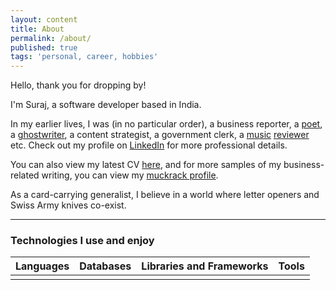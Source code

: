 ```yaml
---
layout: content
title: About
permalink: /about/
published: true
tags: 'personal, career, hobbies'
---
```

Hello, thank you for dropping by!

I'm Suraj, a software developer based in India. 

In my earlier lives, I was (in no particular order), a business reporter, a [poet](surajsharma.blogspot.in), a [ghostwriter](https://amzn.to/2Bsgj1D), a content strategist, a government clerk, a [music](http://thesilentballet.com/reviews/Tape_-_Revelationes.html) [reviewer](http://thesilentballet.com/reviews/Stephan_Mathieu_-_A_Static_Place.html) etc. Check out my profile on [LinkedIn](https://in.linkedin.com/in/surajsharma21) for more professional details. 

You can also view my latest CV [here](http://bit.ly/31oAvMw), and for more samples of my business-related writing, you can view my [muckrack profile](http://www.muckrack.com/surajsharma).

As a card-carrying generalist, I believe in a world where letter openers and Swiss Army knives co-exist.

---

### Technologies I use and enjoy


| Languages | Databases | Libraries and Frameworks | Tools |
| :-: | :-: | :-: | :-: |
| <i class="devicon-javascript-plain colored"></i> | <i class="devicon-mongodb-plain-wordmark colored"></i> |  <i class="devicon-react-original colored"></i> | <i class="devicon-webpack-plain-wordmark colored"></i>